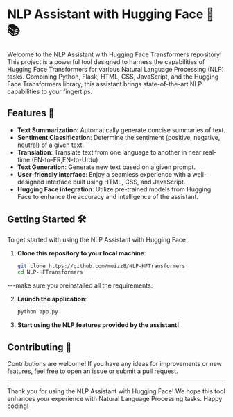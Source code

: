 # NLP Assistant with Hugging Face 🤖📚

Welcome to the NLP Assistant with Hugging Face Transformers repository! This project is a powerful tool designed to harness the capabilities of Hugging Face Transformers for various Natural Language Processing (NLP) tasks. Combining Python, Flask, HTML, CSS, JavaScript, and the Hugging Face Transformers library, this assistant brings state-of-the-art NLP capabilities to your fingertips.

## Features 🚀

- **Text Summarization**: Automatically generate concise summaries of text.
- **Sentiment Classification**: Determine the sentiment (positive, negative, neutral) of a given text.
- **Translation**: Translate text from one language to another in near real-time.(EN-to-FR,EN-to-Urdu)
- **Text Generation**: Generate new text based on a given prompt.
- **User-friendly interface**: Enjoy a seamless experience with a well-designed interface built using HTML, CSS, and JavaScript.
- **Hugging Face integration**: Utilize pre-trained models from Hugging Face to enhance the accuracy and intelligence of the assistant.

## Getting Started 🛠️

To get started with using the NLP Assistant with Hugging Face:

1. **Clone this repository to your local machine**:
   ```bash
   git clone https://github.com/muizz8/NLP-HFTransformers
   cd NLP-HFTransformers
   ```
---make sure you preinstalled all the requirements.                                                                            

2. **Launch the application**:
   ```bash
   python app.py
   ```

3. **Start using the NLP features provided by the assistant!**

## Contributing 🤝

Contributions are welcome! If you have any ideas for improvements or new features, feel free to open an issue or submit a pull request.


---

Thank you for using the NLP Assistant with Hugging Face! We hope this tool enhances your experience with Natural Language Processing tasks. Happy coding!
